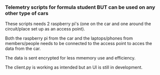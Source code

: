 ### Telemetry scripts for formula student BUT can be used on any other type of cars

These scripts needs 2 raspberry pi's (one on the car and one around the circuit/place set up as an access point).

Both the raspberry pi from the car and the laptops/phones from members/people needs to be connected to the  access point to acces the data from the car.

The data is sent encrypted for less mmemory use and efficiency.

The client.py is working as intended but an UI is still in development.

